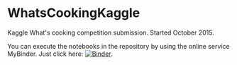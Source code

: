 # WhatsCookingKaggle
Kaggle What's cooking competition submission. Started October 2015.

You can execute the notebooks in the repository by using the online service MyBinder. Just click here: [![Binder](http://mybinder.org/badge.svg)](http://mybinder.org/repo/flothesof/WhatsCookingKaggle).
